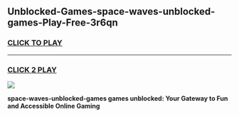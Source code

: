 
## Unblocked-Games-space-waves-unblocked-games-Play-Free-3r6qn
<h3>
<a href="https://premium76.site?title=space-waves-unblocked-games&ref=18A">CLICK TO PLAY</a></h3>
<hr>

<h3>
<a href="https://premium76.site?title=space-waves-unblocked-games&ref=18A">CLICK 2 PLAY</a>
  
</h3>

<a href="https://premium76.site?title=space-waves-unblocked-games&ref=18A"><img src="https://clearcache.store/games.png"></a>


**space-waves-unblocked-games games unblocked: Your Gateway to Fun and Accessible Online Gaming**
